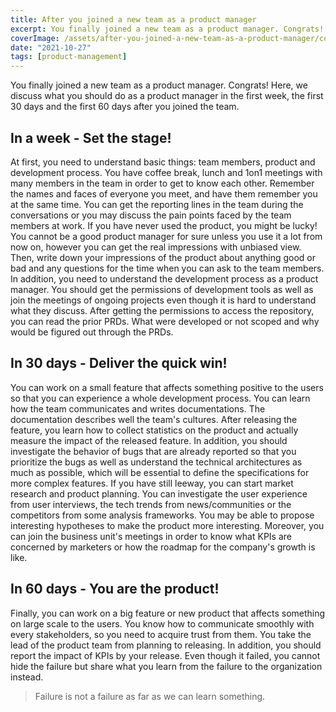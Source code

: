 ```yaml
---
title: After you joined a new team as a product manager
excerpt: You finally joined a new team as a product manager. Congrats! Here, we discuss what you should do as a product manager in the first week, the first 30 days and the first 60 days after you joined the team.
coverImage: /assets/after-you-joined-a-new-team-as-a-product-manager/cover.webp
date: "2021-10-27"
tags: [product-management]
---
```


You finally joined a new team as a product manager. Congrats! Here, we discuss what you should do as a product manager in the first week, the first 30 days and the first 60 days after you joined the team.

## In a week - Set the stage!

At first, you need to understand basic things: team members, product and development process. You have coffee break, lunch and 1on1 meetings with many members in the team in order to get to know each other. Remember the names and faces of everyone you meet, and have them remember you at the same time. You can get the reporting lines in the team during the conversations or you may discuss the pain points faced by the team members at work. If you have never used the product, you might be lucky! You cannot be a good product manager for sure unless you use it a lot from now on, however you can get the real impressions with unbiased view. Then, write down your impressions of the product about anything good or bad and any questions for the time when you can ask to the team members. In addition, you need to understand the development process as a product manager. You should get the permissions of development tools as well as join the meetings of ongoing projects even though it is hard to understand what they discuss. After getting the permissions to access the repository, you can read the prior PRDs. What were developed or not scoped and why would be figured out through the PRDs.

## In 30 days - Deliver the quick win!

You can work on a small feature that affects something positive to the users so that you can experience a whole development process. You can learn how the team communicates and writes documentations. The documentation describes well the team's cultures. After releasing the feature, you learn how to collect statistics on the product and actually measure the impact of the released feature. In addition, you should investigate the behavior of bugs that are already reported so that you prioritize the bugs as well as understand the technical architectures as much as possible, which will be essential to define the specifications for more complex features. If you have still leeway, you can start market research and product planning. You can investigate the user experience from user interviews, the tech trends from news/communities or the competitors from some analysis frameworks. You may be able to propose interesting hypotheses to make the product more interesting. Moreover, you can join the business unit's meetings in order to know what KPIs are concerned by marketers or how the roadmap for the company's growth is like.

## In 60 days - You are the product!

Finally, you can work on a big feature or new product that affects something on large scale to the users. You know how to communicate smoothly with every stakeholders, so you need to acquire trust from them. You take the lead of the product team from planning to releasing. In addition, you should report the impact of KPIs by your release. Even though it failed, you cannot hide the failure but share what you learn from the failure to the organization instead.

> Failure is not a failure as far as we can learn something.
